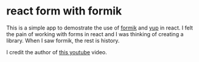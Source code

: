 # react form with formik

This is a simple app to demostrate the use of [formik](https://jaredpalmer.com/formik/) and [yup](https://github.com/jquense/yup) in react. I felt the pain of working with forms in react and I was thinking of creating a library. When I saw formik, the rest is history.

I credit the author of [this youtube](https://www.youtube.com/watch?v=yNiJkjEwmpw) video.

